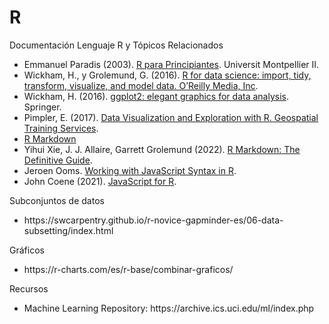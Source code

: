 # R
Documentación Lenguaje R y Tópicos Relacionados
<ul>
  <li>Emmanuel Paradis (2003). <a href="https://cran.r-project.org/doc/contrib/rdebuts_es.pdf" target="_blank">R para Principiantes</a>. Universit Montpellier II.</li>
  <li>Wickham, H., y Grolemund, G. (2016). <a href="https://r4ds.had.co.nz/index.html" target="_blank">R for data science: import, tidy, transform, visualize, and model data. O’Reilly Media, Inc</a>.</li>
  <li>Wickham, H. (2016). <a href="https://ggplot2-book.org/introduction.html" target="_blank">ggplot2: elegant graphics for data analysis</a>. Springer.</li>
  <li>Pimpler, E. (2017). <a href="https://educacion.quimica.unlp.edu.ar/pluginfile.php/206122/course/section/19419/Data%20Visualization%20and%20Exploration%20with%20R%20-%20A%20Practical%20Guide%20to%20Using%20R%20RStudio%20and%20Tidyverse%20for%20Data%20Visualization...%20%28Eric%20Pimpler%29%20%28z-lib.org%29.pdf?time=1666786147752" target="_blank">Data Visualization and Exploration with R. Geospatial Training Services</a>.</li>
  <li><a href="https://rmarkdown.rstudio.com/" target="_blank">R Markdown</a></li> 
  <li>Yihui Xie, J. J. Allaire, Garrett Grolemund (2022). <a href="https://bookdown.org/yihui/rmarkdown/" target="_blank">R Markdown: The Definitive Guide</a>.</li>
  <li>Jeroen Ooms. <a href="https://cran.r-project.org/web/packages/js/vignettes/intro.html#Script_Validation" target="_blank">Working with JavaScript Syntax in R</a>.</li>
  <li>John Coene (2021). <a href="https://book.javascript-for-r.com/" target="_blank">JavaScript for R</a>.</li>
</ul>

Subconjuntos de datos
<ul>
  <li>https://swcarpentry.github.io/r-novice-gapminder-es/06-data-subsetting/index.html</li>
</ul>

Gráficos
<ul>
  <li>https://r-charts.com/es/r-base/combinar-graficos/</li>
</ul>

Recursos
<ul>
  <li>Machine Learning Repository: https://archive.ics.uci.edu/ml/index.php</li>
</ul>
